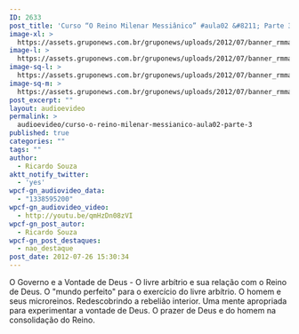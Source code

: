 ```yaml
---
ID: 2633
post_title: 'Curso “O Reino Milenar Messiânico” #aula02 &#8211; Parte 3'
image-xl: >
  https://assets.gruponews.com.br/gruponews/uploads/2012/07/banner_rmma2-pt3.jpg
image-l: >
  https://assets.gruponews.com.br/gruponews/uploads/2012/07/banner_rmma2-pt3.jpg
image-sq-l: >
  https://assets.gruponews.com.br/gruponews/uploads/2012/07/banner_rmma2-pt3.jpg
image-sq-m: >
  https://assets.gruponews.com.br/gruponews/uploads/2012/07/banner_rmma2-pt3-720x320.jpg
post_excerpt: ""
layout: audioevideo
permalink: >
  audioevideo/curso-o-reino-milenar-messianico-aula02-parte-3
published: true
categories: ""
tags: ""
author:
  - Ricardo Souza
aktt_notify_twitter:
  - 'yes'
wpcf-gn_audiovideo_data:
  - "1338595200"
wpcf-gn_audiovideo_video:
  - http://youtu.be/qmHzDn08zVI
wpcf-gn_post_autor:
  - Ricardo Souza
wpcf-gn_post_destaques:
  - nao_destaque
post_date: 2012-07-26 15:30:34
---
```

O Governo e a Vontade de Deus - O livre arbítrio e sua relação com o Reino de Deus. O "mundo perfeito" para o exercício do livre arbítrio. O homem e seus microreinos. Redescobrindo a rebelião interior. Uma mente apropriada para experimentar a vontade de Deus. O prazer de Deus e do homem na consolidação do Reino.
<div></div>